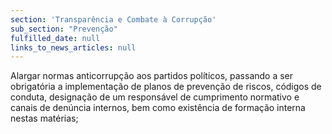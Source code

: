 ```yaml
---
section: 'Transparência e Combate à Corrupção'
sub_section: "Prevenção"
fulfilled_date: null
links_to_news_articles: null
---
```


Alargar normas anticorrupção aos partidos políticos, passando a ser obrigatória a implementação de planos de prevenção de riscos, códigos de conduta, designação de um responsável de cumprimento normativo e canais de denúncia internos, bem como existência de formação interna nestas matérias;